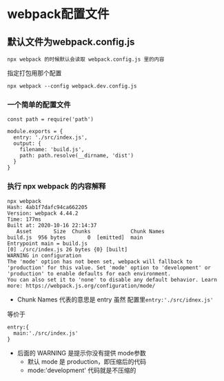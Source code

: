 # webpack配置文件

## 默认文件为webpack.config.js

```
npx webpack 的时候默认会读取 webpack.config.js 里的内容
```

指定打包用那个配置

```
npx webpack --config webpack.dev.config.js
```

### 一个简单的配置文件

```
const path = require('path')

module.exports = {
  entry: './src/index.js',
  output: {
    filename: 'build.js',
    path: path.resolve(__dirname, 'dist')
  }
}
```

### 执行 npx webpack 的内容解释

```
npx webpack
Hash: 4ab1f7dafc94ca662205
Version: webpack 4.44.2
Time: 177ms
Built at: 2020-10-16 22:14:37
   Asset       Size  Chunks             Chunk Names
build.js  956 bytes       0  [emitted]  main
Entrypoint main = build.js
[0] ./src/index.js 26 bytes {0} [built]
WARNING in configuration
The 'mode' option has not been set, webpack will fallback to 'production' for this value. Set 'mode' option to 'development' or 'production' to enable defaults for each environment.
You can also set it to 'none' to disable any default behavior. Learn more: https://webpack.js.org/configuration/mode/
```

- Chunk Names 代表的意思是 entry 虽然 配置里`entry:'./src/idnex.js'`

等价于

```
entry:{
  main:'./src/index.js'
}
```

- 后面的 WARNING 是提示你没有提供 mode参数
  - 默认 mode 是 production，即压缩后的代码
  - mode:'development' 代码就是不压缩的
